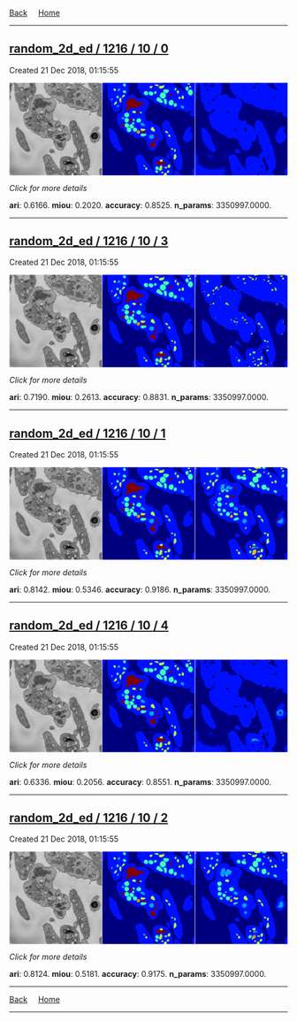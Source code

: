 
[Back](..)&nbsp;&nbsp;&nbsp;&nbsp;&nbsp;[Home](https://leapmanlab.github.io/snapshots)

---

<div class="summary"><a href="0"><h2>random_2d_ed / 1216 / 10 / 0</h2></a><p>Created 21 Dec 2018, 01:15:55
</p><a href="0"><img src="0/media/summary.png" align="center"></a><p>
<i>Click for more details</i>
</p></div>

**ari**: 0.6166. **miou**: 0.2020. **accuracy**: 0.8525. **n_params**: 3350997.0000. 

---

<div class="summary"><a href="3"><h2>random_2d_ed / 1216 / 10 / 3</h2></a><p>Created 21 Dec 2018, 01:15:55
</p><a href="3"><img src="3/media/summary.png" align="center"></a><p>
<i>Click for more details</i>
</p></div>

**ari**: 0.7190. **miou**: 0.2613. **accuracy**: 0.8831. **n_params**: 3350997.0000. 

---

<div class="summary"><a href="1"><h2>random_2d_ed / 1216 / 10 / 1</h2></a><p>Created 21 Dec 2018, 01:15:55
</p><a href="1"><img src="1/media/summary.png" align="center"></a><p>
<i>Click for more details</i>
</p></div>

**ari**: 0.8142. **miou**: 0.5346. **accuracy**: 0.9186. **n_params**: 3350997.0000. 

---

<div class="summary"><a href="4"><h2>random_2d_ed / 1216 / 10 / 4</h2></a><p>Created 21 Dec 2018, 01:15:55
</p><a href="4"><img src="4/media/summary.png" align="center"></a><p>
<i>Click for more details</i>
</p></div>

**ari**: 0.6336. **miou**: 0.2056. **accuracy**: 0.8551. **n_params**: 3350997.0000. 

---

<div class="summary"><a href="2"><h2>random_2d_ed / 1216 / 10 / 2</h2></a><p>Created 21 Dec 2018, 01:15:55
</p><a href="2"><img src="2/media/summary.png" align="center"></a><p>
<i>Click for more details</i>
</p></div>

**ari**: 0.8124. **miou**: 0.5181. **accuracy**: 0.9175. **n_params**: 3350997.0000. 

---

[Back](..)&nbsp;&nbsp;&nbsp;&nbsp;&nbsp;[Home](https://leapmanlab.github.io/snapshots)

---
